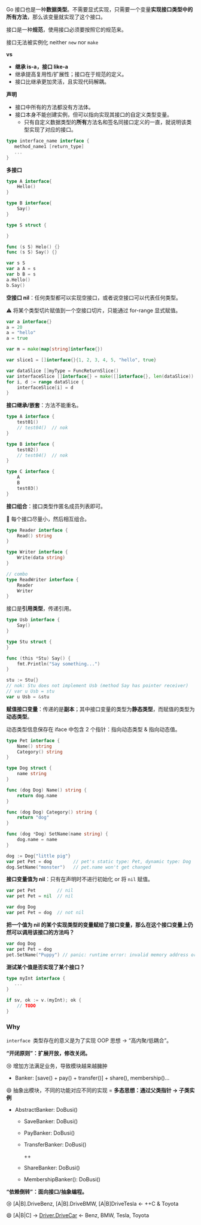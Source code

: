 Go 接口也是一种**数据类型**。不需要显式实现，只需要一个变量**实现接口类型中的所有方法**，那么该变量就实现了这个接口。

接口是一种**规范**，使用接口必须要按照它的规范来。

接口无法被实例化 neither `new` nor `make`

**vs**

- **继承 is-a，接口 like-a**
- 继承提高复用性/扩展性；接口在于规范的定义。
- 接口比继承更加灵活，且实现代码解耦。

**声明**

- 接口中所有的方法都没有方法体。
- 接口本身不能创建实例，但可以指向实现其接口的自定义类型变量。
  - 只有自定义数据类型的**所有**方法名和签名同接口定义的一直，就说明该类型实现了对应的接口。

```go
type interface_name interface {
   method_name1 [return_type]
   ...
}
```

**多接口**

```go
type A interface{
    Hello()
}

type B interface{
    Say()
}

type S struct {

}

func (s S) Helo() {}
func (s S) Say() {}

var s S
var a A = s
var b B = s
a.Hello()
b.Say()
```

**空接口 nil**：任何类型都可以实现空接口，或者说空接口可以代表任何类型。

:warning: 将某个类型切片赋值到一个空接口切片，只能通过 for-range 显式赋值。

```go
var a interface{}
a = 20
a = "hello"
a = true

var m = make(map[string]interface{})

var slice1 = []interface{}{1, 2, 3, 4, 5, "hello", true}
```

```go
var dataSlice []myType = FuncReturnSlice()
var interfaceSlice []interface{} = make([]interface{}, len(dataSlice))
for i, d := range dataSlice {
    interfaceSlice[i] = d
}
```

**接口继承/嵌套**：方法不能重名。

```go
type A interface {
    test01()
    // test04()  // nok
}

type B interface {
    test02()
    // test04()  // nok
}

type C interface {
    A
    B
    test03()
}
```

**接口组合**：接口类型作匿名成员列表即可。

:construction_worker: 每个接口尽量小，然后相互组合。

```go
type Reader interface {
	Read() string
}

type Writer interface {
	Write(data string)
}

// combo
type ReadWriter interface {
	Reader
	Writer
}
```

接口是**引用类型**，传递引用。

```go
type Usb interface {
    Say()
}

type Stu struct {
}

func (this *Stu) Say() {
    fmt.Println("Say something...")
}

stu := Stu{}
// nok: Stu does not implement Usb (method Say has pointer receiver)
// var u Usb = stu 
var u Usb = &stu
```

**赋值接口变量**：传递的是**副本**；其中接口变量的类型为**静态类型**，而赋值的类型为**动态类型**。

动态类型信息保存在 iface 中包含 2 个指针：指向动态类型 & 指向动态值。

```go
type Pet interface {
    Name() string
    Category() string
}

type Dog struct {
	name string
}

func (dog Dog) Name() string {
	return dog.name
}

func (dog Dog) Category() string {
	return "dog"
}

func (dog *Dog) SetName(name string) {
	dog.name = name
}

dog := Dog{"little pig"}
var pet Pet = dog        // pet's static type: Pet, dynamic type: Dog
dog.SetName("monster")   // pet.name won't get changed
```

**接口变量值为 nil**：只有在声明时不进行初始化 or 将 `nil` 赋值。

```go
var pet Pet        // nil
var pet Pet = nil  // nil

var dog Dog
var pet Pet = dog  // not nil
```

**把一个值为 nil 的某个实现类型的变量赋给了接口变量，那么在这个接口变量上仍然可以调用该接口的方法吗？**

```go
var dog Dog
var pet Pet = dog
pet.SetName("Puppy") // panic: runtime error: invalid memory address or nil pointer dereference
```

**测试某个值是否实现了某个接口？**

```go
type myInt interface {
   ...
}

if sv, ok := v.(myInt); ok {
    // TODO
}
```

### Why

`interface `类型存在的意义是为了实现 OOP 思想 → “高内聚/低耦合”。

**“开闭原则”：扩展开放，修改关闭。**

:cry: 增加方法满足业务，导致模块越来越臃肿

- Banker: [save() + pay() + transfer()] + share(), membership()...

:smile: 抽象出模块，不同的功能对应不同的实现 = **多态思想：通过父类指针 → 子类实例**

- AbstractBanker: DoBusi()

  - SaveBanker: DoBusi()

  - PayBanker: DoBusi()

  - TransferBanker: DoBusi()

    ++

  - ShareBanker: DoBusi()

  - MembershipBanker(): DoBusi()

**“依赖倒转”：面向接口/抽象编程。**

:cry: [A|B].DriveBenz, [A|B].DriveBMW, [A|B]DriveTesla ← ++C & Toyota

:smile: [A|B|C] → <u>Driver.DriveCar</u> ← Benz, BMW, Tesla, Toyota
